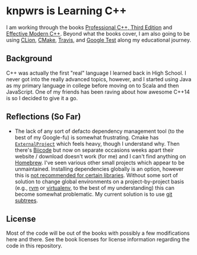 # knpwrs is Learning C++

I am working through the books [Professional C++, Third Edition] and [Effective
Modern C++]. Beyond what the books cover, I am also going to be using [CLion],
[CMake], [Travis], and [Google Test] along my educational journey.

## Background

C++ was actually the first "real" language I learned back in High School. I
never got into the really advanced topics, however, and I started using Java as
my primary language in college before moving on to Scala and then JavaScript.
One of my friends has been raving about how awesome C++14 is so I decided to
give it a go.

## Reflections (So Far)

* The lack of any sort of defacto dependency management tool (to the best of my
  Google-fu) is somewhat frustrating. Cmake has [`ExternalProject`] which feels
  heavy, though I understand why. Then there's [Biicode] but now on separate
  occasions weeks apart their website / download doesn't work (for me) and I
  can't find anything on [Homebrew]. I've seen various other small projects
  which appear to be unmaintained. Installing dependencies globally is an
  option, however this is [not recommended for certain libraries][gtestfaq].
  Without some sort of solution to change global environments on a
  project-by-project basis (e.g., [rvm] or [virtualenv], to the best of my
  understanding) this can become somewhat problematic. My current solution is to
  use [git subtrees].

## License

Most of the code will be out of the books with possibly a few modifications here
and there. See the book licenses for license information regarding the code in
this repository.

[`ExternalProject`]: https://cmake.org/cmake/help/v3.2/module/ExternalProject.html "CMake External Project"
[Biicode]: https://www.biicode.com/ "Biicode Dependency Manager"
[CLion]: https://www.jetbrains.com/clion/ "CLion"
[CMake]: https://cmake.org/ "CMake"
[Effective Modern C++]: http://shop.oreilly.com/product/0636920033707.do?cmp=af-code-books-video-product_cj_0636920033707_7708709 "Effective Modern C++"
[git subtrees]: https://medium.com/@v/git-subtrees-a-tutorial-6ff568381844#.e2payrroy "git subtrees: a tutorial"
[Google Test]: https://github.com/google/googletest "Google Test"
[gtestfaq]: https://github.com/google/googletest/blob/d225acc90bc3a8c420a9bcd1f033033c1ccd7fe0/googletest/docs/FAQ.md#why-is-it-not-recommended-to-install-a-pre-compiled-copy-of-google-test-for-example-into-usrlocal "Why is it not recommended to install a pre-compiled copy of Google Test (for example, into /usr/local)?"
[Homebrew]: http://brew.sh "Homebrew Package Manager for Mac"
[Professional C++, Third Edition]: http://www.wrox.com/WileyCDA/WroxTitle/Professional-C-3rd-Edition.productCd-1118858050.html "Professional C++, Third Edition"
[rvm]: https://rvm.io/ "Ruby Version Manager"
[Travis]: https://docs.travis-ci.com/user/languages/cpp "Building a C++ Project on Travis"
[virtualenv]: https://virtualenv.pypa.io/en/latest/ "Virtual Environments"
